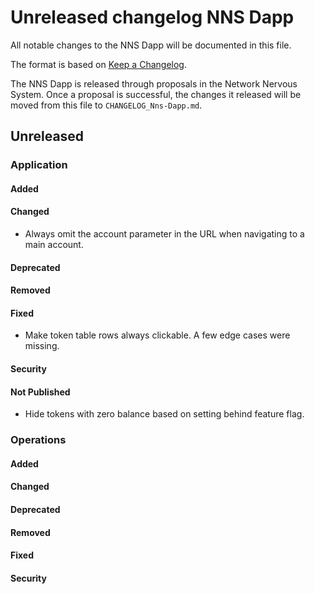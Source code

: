 
# Unreleased changelog NNS Dapp

All notable changes to the NNS Dapp will be documented in this file.

The format is based on [Keep a Changelog](https://keepachangelog.com/en/1.0.0/).

The NNS Dapp is released through proposals in the Network Nervous System. Once a
proposal is successful, the changes it released will be moved from this file to
`CHANGELOG_Nns-Dapp.md`.

## Unreleased

### Application

#### Added

#### Changed

* Always omit the account parameter in the URL when navigating to a main account.

#### Deprecated

#### Removed

#### Fixed

* Make token table rows always clickable. A few edge cases were missing.

#### Security

#### Not Published

* Hide tokens with zero balance based on setting behind feature flag.

### Operations

#### Added

#### Changed

#### Deprecated

#### Removed

#### Fixed

#### Security
